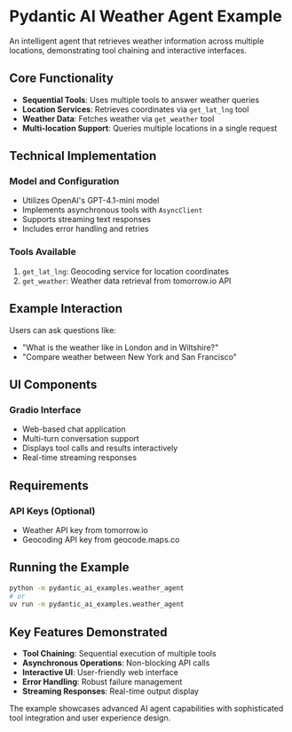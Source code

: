# Pydantic AI Weather Agent Example

An intelligent agent that retrieves weather information across multiple locations, demonstrating tool chaining and interactive interfaces.

## Core Functionality

- **Sequential Tools**: Uses multiple tools to answer weather queries
- **Location Services**: Retrieves coordinates via `get_lat_lng` tool
- **Weather Data**: Fetches weather via `get_weather` tool
- **Multi-location Support**: Queries multiple locations in a single request

## Technical Implementation

### Model and Configuration
- Utilizes OpenAI's GPT-4.1-mini model
- Implements asynchronous tools with `AsyncClient`
- Supports streaming text responses
- Includes error handling and retries

### Tools Available
1. `get_lat_lng`: Geocoding service for location coordinates
2. `get_weather`: Weather data retrieval from tomorrow.io API

## Example Interaction

Users can ask questions like:
- "What is the weather like in London and in Wiltshire?"
- "Compare weather between New York and San Francisco"

## UI Components

### Gradio Interface
- Web-based chat application
- Multi-turn conversation support
- Displays tool calls and results interactively
- Real-time streaming responses

## Requirements

### API Keys (Optional)
- Weather API key from tomorrow.io
- Geocoding API key from geocode.maps.co

## Running the Example

```bash
python -m pydantic_ai_examples.weather_agent
# or
uv run -m pydantic_ai_examples.weather_agent
```

## Key Features Demonstrated

- **Tool Chaining**: Sequential execution of multiple tools
- **Asynchronous Operations**: Non-blocking API calls
- **Interactive UI**: User-friendly web interface
- **Error Handling**: Robust failure management
- **Streaming Responses**: Real-time output display

The example showcases advanced AI agent capabilities with sophisticated tool integration and user experience design.